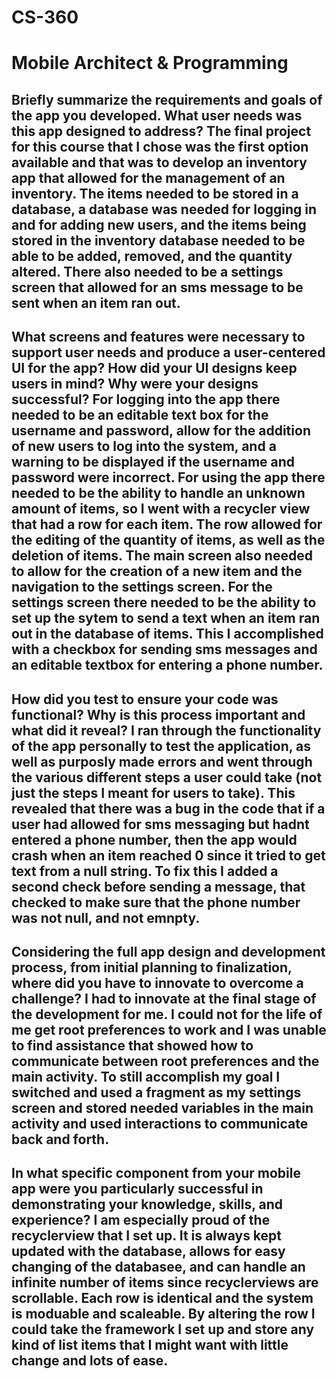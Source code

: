 # CS-360
Mobile Architect &amp; Programming
=======================================================================================================================================================================
Briefly summarize the requirements and goals of the app you developed. What user needs was this app designed to address?
The final project for this course that I chose was the first option available and that was to develop an inventory app that allowed for the management of an inventory. The items needed to be stored in a database, a database was needed for logging in and for adding new users, and the items being stored in the inventory database needed to be able to be added, removed, and the quantity altered. There also needed to be a settings screen that allowed for an sms message to be sent when an item ran out.
-
What screens and features were necessary to support user needs and produce a user-centered UI for the app? How did your UI designs keep users in mind? Why were your designs successful?
For logging into the app there needed to be an editable text box for the username and password, allow for the addition of new users to log into the system, and a warning to be displayed if the username and password were incorrect.
For using the app there needed to be the ability to handle an unknown amount of items, so I went with a recycler view that had a row for each item. The row allowed for the editing of the quantity of items, as well as the deletion of items. The main screen also needed to allow for the creation of a new item and the navigation to the settings screen.
For the settings screen there needed to be the ability to set up the sytem to send a text when an item ran out in the database of items. This I accomplished with a checkbox for sending sms messages and an editable textbox for entering a phone number.
-
How did you test to ensure your code was functional? Why is this process important and what did it reveal?
I ran through the functionality of the app personally to test the application, as well as purposly made errors and went through the various different steps a user could take (not just the steps I meant for users to take). This revealed that there was a bug in the code that if a user had allowed for sms messaging but hadnt entered a phone number, then the app would crash when an item reached 0 since it tried to get text from a null string. To fix this I added a second check before sending a message, that checked to make sure that the phone number was not null, and not emnpty.
-
Considering the full app design and development process, from initial planning to finalization, where did you have to innovate to overcome a challenge?
I had to innovate at the final stage of the development for me. I could not for the life of me get root preferences to work and I was unable to find assistance that showed how to communicate between root preferences and the main activity. To still accomplish my goal I switched and used a fragment as my settings screen and stored needed variables in the main activity and used interactions to communicate back and forth.
-
In what specific component from your mobile app were you particularly successful in demonstrating your knowledge, skills, and experience?
I am especially proud of the recyclerview that I set up. It is always kept updated with the database, allows for easy changing of the databasee, and can handle an infinite number of items since recyclerviews are scrollable. Each row is identical and the system is moduable and scaleable. By altering the row I could take the framework I set up and store any kind of list items that I might want with little change and lots of ease.
-
